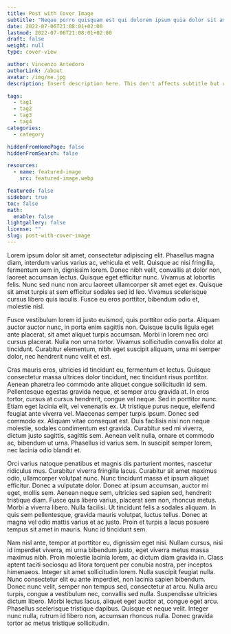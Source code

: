 ```yaml
---
title: Post with Cover Image
subtitle: "Neque porro quisquam est qui dolorem ipsum quia dolor sit amet, consectetur, adipisci velit..."
date: 2022-07-06T21:08:01+02:00
lastmod: 2022-07-06T21:08:01+02:00
draft: false
weight: null
type: cover-view

author: Vincenzo Antedoro
authorLink: /about
avatar: /img/me.jpg
description: Insert description here. This don't affects subtitle but only html internals

tags:
  - tag1
  - tag2
  - tag3
  - tag4
categories:
  - category

hiddenFromHomePage: false
hiddenFromSearch: false

resources:
  - name: featured-image
    src: featured-image.webp

featured: false
sidebar: true
toc: false
math:
  enable: false
lightgallery: false
license: ""
slug: post-with-cover-image
---
```


Lorem ipsum dolor sit amet, consectetur adipiscing elit. Phasellus magna diam, interdum varius varius ac, vehicula et velit. Quisque ac nisi fringilla, fermentum sem in, dignissim lorem. Donec nibh velit, convallis at dolor non, laoreet accumsan lectus. Quisque eget efficitur nunc. Vivamus at lobortis felis. Nunc sed nunc non arcu laoreet ullamcorper sit amet eget ex. Quisque sit amet turpis at sem efficitur sodales sed id leo. Vivamus scelerisque cursus libero quis iaculis. Fusce eu eros porttitor, bibendum odio et, molestie nisl.

Fusce vestibulum lorem id justo euismod, quis porttitor odio porta. Aliquam auctor auctor nunc, in porta enim sagittis non. Quisque iaculis ligula eget ante placerat, sit amet aliquet turpis accumsan. Morbi in lorem nec orci cursus placerat. Nulla non urna tortor. Vivamus sollicitudin convallis dolor at tincidunt. Curabitur elementum, nibh eget suscipit aliquam, urna mi semper dolor, nec hendrerit nunc velit et est.

Cras mauris eros, ultricies id tincidunt eu, fermentum et lectus. Quisque consectetur massa ultrices dolor tincidunt, nec tincidunt risus porttitor. Aenean pharetra leo commodo ante aliquet congue sollicitudin id sem. Pellentesque egestas gravida neque, et semper arcu gravida at. In eros tortor, cursus at cursus hendrerit, congue vel neque. Sed in porttitor nunc. Etiam eget lacinia elit, vel venenatis ex. Ut tristique purus neque, eleifend feugiat ante viverra vel. Maecenas semper turpis ipsum. Donec sed commodo ex. Aliquam vitae consequat est. Duis facilisis nisi non neque molestie, sodales condimentum est gravida. Curabitur sed mi viverra, dictum justo sagittis, sagittis sem. Aenean velit nulla, ornare et commodo ac, bibendum ut urna. Phasellus id varius sem. In suscipit semper lorem, nec lacinia odio blandit et.

Orci varius natoque penatibus et magnis dis parturient montes, nascetur ridiculus mus. Curabitur viverra fringilla lacus. Curabitur sit amet maximus odio, ullamcorper volutpat nunc. Nunc tincidunt massa et ipsum aliquet efficitur. Donec a vulputate dolor. Donec at ipsum accumsan, auctor mi eget, mollis sem. Aenean neque sem, ultricies sed sapien sed, hendrerit tristique diam. Fusce quis libero varius, placerat sem non, rhoncus metus. Morbi a viverra libero. Nulla facilisi. Ut tincidunt felis a sodales aliquam. In quis sem pellentesque, gravida mauris volutpat, luctus tellus. Donec at magna vel odio mattis varius et ac justo. Proin et turpis a lacus posuere tempus sit amet in mauris. Nunc id tincidunt sem.

Nam nisl ante, tempor at porttitor eu, dignissim eget nisi. Nullam cursus, nisi id imperdiet viverra, mi urna bibendum justo, eget viverra metus massa maximus nibh. Proin molestie lacinia lorem, ac dictum diam gravida in. Class aptent taciti sociosqu ad litora torquent per conubia nostra, per inceptos himenaeos. Integer sit amet sollicitudin lorem. Nulla suscipit feugiat nulla. Nunc consectetur elit eu ante imperdiet, non lacinia sapien bibendum. Donec nunc velit, semper non tempus sed, consectetur at arcu. Nulla arcu turpis, congue a vestibulum nec, convallis sed nulla. Suspendisse ultricies dictum libero. Morbi lectus lacus, aliquet eget auctor at, congue eget arcu. Phasellus scelerisque tristique dapibus. Quisque et neque velit. Integer nunc nulla, rutrum id libero non, accumsan rhoncus nulla. Donec gravida tortor ac metus tristique sollicitudin. 
